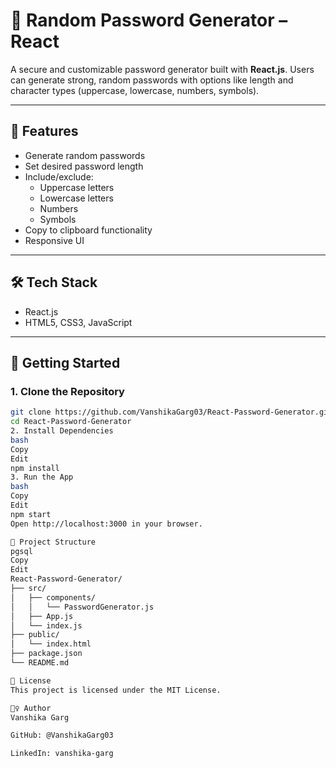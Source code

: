 # 🔐 Random Password Generator – React

A secure and customizable password generator built with **React.js**. Users can generate strong, random passwords with options like length and character types (uppercase, lowercase, numbers, symbols).

---

## 📌 Features

- Generate random passwords
- Set desired password length
- Include/exclude:
  - Uppercase letters
  - Lowercase letters
  - Numbers
  - Symbols
- Copy to clipboard functionality
- Responsive UI

---

## 🛠 Tech Stack

- React.js
- HTML5, CSS3, JavaScript

---

## 🚀 Getting Started

### 1. Clone the Repository

```bash
git clone https://github.com/VanshikaGarg03/React-Password-Generator.git
cd React-Password-Generator
2. Install Dependencies
bash
Copy
Edit
npm install
3. Run the App
bash
Copy
Edit
npm start
Open http://localhost:3000 in your browser.

📁 Project Structure
pgsql
Copy
Edit
React-Password-Generator/
├── src/
│   ├── components/
│   │   └── PasswordGenerator.js
│   ├── App.js
│   └── index.js
├── public/
│   └── index.html
├── package.json
└── README.md

📄 License
This project is licensed under the MIT License.

🙋‍♀️ Author
Vanshika Garg

GitHub: @VanshikaGarg03

LinkedIn: vanshika-garg
